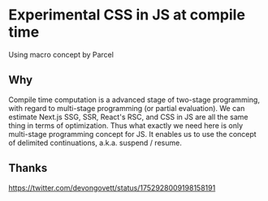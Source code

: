 # Experimental CSS in JS at compile time

Using macro concept by Parcel

## Why

Compile time computation is a advanced stage of two-stage programming, with regard to multi-stage programming (or partial evaluation). We can estimate Next.js SSG, SSR, React's RSC, and CSS in JS are all the same thing in terms of optimization. Thus what exactly we need here is only multi-stage programming concept for JS. It enables us to use the concept of delimited continuations, a.k.a. suspend / resume.

## Thanks

https://twitter.com/devongovett/status/1752928009198158191

